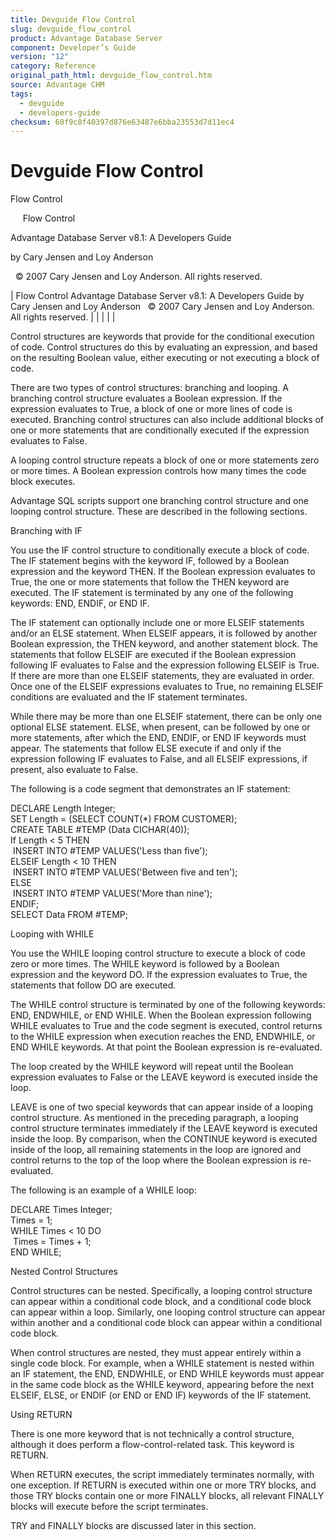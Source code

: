 ```yaml
---
title: Devguide Flow Control
slug: devguide_flow_control
product: Advantage Database Server
component: Developer’s Guide
version: "12"
category: Reference
original_path_html: devguide_flow_control.htm
source: Advantage CHM
tags:
  - devguide
  - developers-guide
checksum: 60f9c8f40397d876e63487e6bba23553d7d11ec4
---
```


# Devguide Flow Control

Flow Control

     Flow Control

Advantage Database Server v8.1: A Developers Guide

by Cary Jensen and Loy Anderson

  © 2007 Cary Jensen and Loy Anderson. All rights reserved.

| Flow Control  Advantage Database Server v8.1: A Developers Guide  by Cary Jensen and Loy Anderson    © 2007 Cary Jensen and Loy Anderson. All rights reserved. |  |  |  |  |

Control structures are keywords that provide for the conditional execution of code. Control structures do this by evaluating an expression, and based on the resulting Boolean value, either executing or not executing a block of code.

There are two types of control structures: branching and looping. A branching control structure evaluates a Boolean expression. If the expression evaluates to True, a block of one or more lines of code is executed. Branching control structures can also include additional blocks of one or more statements that are conditionally executed if the expression evaluates to False.

A looping control structure repeats a block of one or more statements zero or more times. A Boolean expression controls how many times the code block executes.

Advantage SQL scripts support one branching control structure and one looping control structure. These are described in the following sections.

Branching with IF

You use the IF control structure to conditionally execute a block of code. The IF statement begins with the keyword IF, followed by a Boolean expression and the keyword THEN. If the Boolean expression evaluates to True, the one or more statements that follow the THEN keyword are executed. The IF statement is terminated by any one of the following keywords: END, ENDIF, or END IF.

The IF statement can optionally include one or more ELSEIF statements and/or an ELSE statement. When ELSEIF appears, it is followed by another Boolean expression, the THEN keyword, and another statement block. The statements that follow ELSEIF are executed if the Boolean expression following IF evaluates to False and the expression following ELSEIF is True. If there are more than one ELSEIF statements, they are evaluated in order. Once one of the ELSEIF expressions evaluates to True, no remaining ELSEIF conditions are evaluated and the IF statement terminates.

While there may be more than one ELSEIF statement, there can be only one optional ELSE statement. ELSE, when present, can be followed by one or more statements, after which the END, ENDIF, or END IF keywords must appear. The statements that follow ELSE execute if and only if the expression following IF evaluates to False, and all ELSEIF expressions, if present, also evaluate to False.

The following is a code segment that demonstrates an IF statement:

DECLARE Length Integer;  
SET Length = (SELECT COUNT(\*) FROM CUSTOMER);  
CREATE TABLE #TEMP (Data CICHAR(40));  
If Length < 5 THEN  
  INSERT INTO #TEMP VALUES('Less than five');  
ELSEIF Length < 10 THEN  
  INSERT INTO #TEMP VALUES('Between five and ten');  
ELSE   
  INSERT INTO #TEMP VALUES('More than nine');  
ENDIF;  
SELECT Data FROM #TEMP;

Looping with WHILE

You use the WHILE looping control structure to execute a block of code zero or more times. The WHILE keyword is followed by a Boolean expression and the keyword DO. If the expression evaluates to True, the statements that follow DO are executed.

The WHILE control structure is terminated by one of the following keywords: END, ENDWHILE, or END WHILE. When the Boolean expression following WHILE evaluates to True and the code segment is executed, control returns to the WHILE expression when execution reaches the END, ENDWHILE, or END WHILE keywords. At that point the Boolean expression is re-evaluated.

The loop created by the WHILE keyword will repeat until the Boolean expression evaluates to False or the LEAVE keyword is executed inside the loop.

LEAVE is one of two special keywords that can appear inside of a looping control structure. As mentioned in the preceding paragraph, a looping control structure terminates immediately if the LEAVE keyword is executed inside the loop. By comparison, when the CONTINUE keyword is executed inside of the loop, all remaining statements in the loop are ignored and control returns to the top of the loop where the Boolean expression is re-evaluated.

The following is an example of a WHILE loop:

DECLARE Times Integer;  
Times = 1;  
WHILE Times < 10 DO  
  Times = Times + 1;  
END WHILE;

Nested Control Structures

Control structures can be nested. Specifically, a looping control structure can appear within a conditional code block, and a conditional code block can appear within a loop. Similarly, one looping control structure can appear within another and a conditional code block can appear within a conditional code block.

When control structures are nested, they must appear entirely within a single code block. For example, when a WHILE statement is nested within an IF statement, the END, ENDWHILE, or END WHILE keywords must appear in the same code block as the WHILE keyword, appearing before the next ELSEIF, ELSE, or ENDIF (or END or END IF) keywords of the IF statement.

Using RETURN

There is one more keyword that is not technically a control structure, although it does perform a flow-control-related task. This keyword is RETURN.

When RETURN executes, the script immediately terminates normally, with one exception. If RETURN is executed within one or more TRY blocks, and those TRY blocks contain one or more FINALLY blocks, all relevant FINALLY blocks will execute before the script terminates.

TRY and FINALLY blocks are discussed later in this section.
